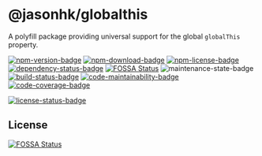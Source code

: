 @jasonhk/globalthis
===================

A polyfill package providing universal support for the global `globalThis` property.

[![npm-version-badge]][npm] [![npm-download-badge]][npm] [![npm-license-badge]][github-license] [![dependency-status-badge]][libraries.io] [![FOSSA Status](https://app.fossa.io/api/projects/git%2Bgithub.com%2FJasonHK%2Fnode-globalthis.svg?type=shield)](https://app.fossa.io/projects/git%2Bgithub.com%2FJasonHK%2Fnode-globalthis?ref=badge_shield)
![maintenance-state-badge] [![build-status-badge]][travis] [![code-maintainability-badge]][codeclimate] [![code-coverage-badge]][codecov]

[![license-status-badge]][fossa]

<!-- GitHub -->
[github-license]: https://github.com/JasonHK/node-globalthis/blob/master/LICENSE

<!-- NPM -->
[npm]: https://www.npmjs.com/package/@jasonhk/globalthis
[npm-download-badge]: https://img.shields.io/npm/dt/@jasonhk/globalthis?style=flat-square "Total downloads"
[npm-license-badge]: https://img.shields.io/npm/l/@jasonhk/globalthis?style=flat-square "Package's license"
[npm-version-badge]: https://img.shields.io/npm/v/@jasonhk/globalthis?style=flat-square "Package's version"

<!-- Maintenance -->
[maintenance-state-badge]: https://img.shields.io/maintenance/yes/2020?style=flat-square "Maintenance state"

<!-- Libraries.io -->
[libraries.io]: https://libraries.io/github/JasonHK/node-globalthis
[dependency-status-badge]: https://img.shields.io/librariesio/github/JasonHK/node-globalthis?style=flat-square "Dependency status"

<!-- Travis CI -->
[travis]: https://travis-ci.com/JasonHK/node-globalthis
[build-status-badge]: https://img.shields.io/travis/com/JasonHK/node-globalthis?style=flat-square "Build status"

[codeclimate]: https://codeclimate.com/github/JasonHK/node-globalthis
[code-maintainability-badge]: https://img.shields.io/codeclimate/maintainability/JasonHK/node-globalthis?style=flat-square "Code maintainability"

<!-- Codecov -->
[codecov]: https://codecov.io/gh/JasonHK/node-globalthis
[code-coverage-badge]: https://img.shields.io/codecov/c/github/JasonHK/node-globalthis?style=flat-square "Code coverage"

<!-- FOSSA -->
[fossa]: https://app.fossa.com/projects/git%2Bgithub.com%2FJasonHK%2Fnode-globalthis
[license-status-badge]: https://app.fossa.com/api/projects/git%2Bgithub.com%2FJasonHK%2Fnode-globalthis.svg?type=large "License status"


## License
[![FOSSA Status](https://app.fossa.io/api/projects/git%2Bgithub.com%2FJasonHK%2Fnode-globalthis.svg?type=large)](https://app.fossa.io/projects/git%2Bgithub.com%2FJasonHK%2Fnode-globalthis?ref=badge_large)